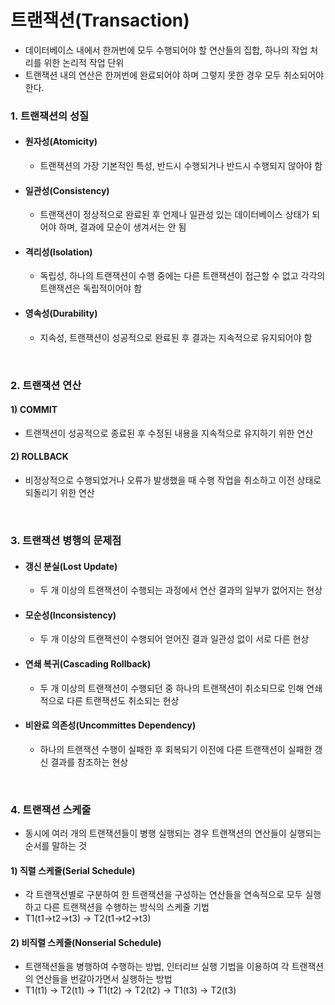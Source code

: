 # 트랜잭션(Transaction)

- 데이터베이스 내에서 한꺼번에 모두 수행되어야 할 연산들의 집합, 하나의 작업 처리를 위한 논리적 작업 단위
- 트랜잭션 내의 연산은 한꺼번에 완료되어야 하며 그렇지 못한 경우 모두 취소되어야한다.

### 1. 트랜잭션의 성질

- #### 원자성(Atomicity)

  - 트랜잭션의 가장 기본적인 특성, 반드시 수행되거나 반드시 수행되지 않아야 함

- #### 일관성(Consistency)

  - 트랜잭션이 정상적으로 완료된 후 언제나 일관성 있는 데이터베이스 상태가 되어야 하며, 결과에 모순이 생겨서는 안 됨

- #### 격리성(Isolation)

  - 독립성, 하나의 트랜잭션이 수행 중에는 다른 트랜잭션이 접근할 수 없고 각각의 트랜잭션은 독립적이어야 함

- #### 영속성(Durability)

  - 지속성, 트랜잭션이 성공적으로 완료된 후 결과는 지속적으로 유지되어야 함

<br />

### 2. 트랜잭션 연산

#### 1) COMMIT

- 트랜잭션이 성공적으로 종료된 후 수정된 내용을 지속적으로 유지하기 위한 연산

#### 2) ROLLBACK

- 비정상적으로 수행되었거나 오류가 발생했을 때 수행 작업을 취소하고 이전 상태로 되돌리기 위한 연산

<br />

### 3. 트랜잭션 병행의 문제점

- #### 갱신 분실(Lost Update)

  - 두 개 이상의 트랜잭션이 수행되는 과정에서 연산 결과의 일부가 없어지는 현상

- #### 모순성(Inconsistency)

  - 두 개 이상의 트랜잭션이 수행되어 얻어진 결과 일관성 없이 서로 다른 현상

- #### 연쇄 복귀(Cascading Rollback)

  - 두 개 이상의 트랜잭션이 수행되던 중 하나의 트랜잭션이 취소되므로 인해 연쇄적으로 다른 트랜잭션도 취소되는 현상

- #### 비완료 의존성(Uncommittes Dependency)

  - 하나의 트랜잭션 수행이 실패한 후 회복되기 이전에 다른 트랜잭션이 실패한 갱신 결과를 참조하는 현상

<br />

### 4. 트랜잭션 스케줄

- 동시에 여러 개의 트랜잭션들이 병행 실행되는 경우 트랜잭션의 연산들이 실행되는 순서를 말하는 것

#### 1) 직렬 스케줄(Serial Schedule)

- 각 트랜잭션별로 구분하여 한 트랜잭션을 구성하는 연산들을 연속적으로 모두 실행하고 다른 트랜잭션을 수행하는 방식의 스케줄 기법
- T1(t1->t2->t3) -> T2(t1->t2->t3)

#### 2) 비직렬 스케줄(Nonserial Schedule)

- 트랜잭션들을 병행하여 수행하는 방법, 인터리브 실행 기법을 이용하여 각 트랜잭션의 연산들을 번갈아가면서 실행하는 방법
- T1(t1) -> T2(t1) -> T1(t2) -> T2(t2) -> T1(t3) -> T2(t3)

<br />
